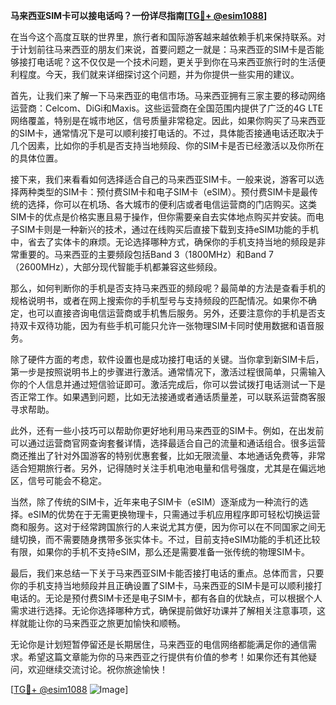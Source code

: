 **马来西亚SIM卡可以接电话吗？一份详尽指南[[TG💪+ @esim1088](https://t.me/s/esim1088)]**

在当今这个高度互联的世界里，旅行者和国际游客越来越依赖手机来保持联系。对于计划前往马来西亚的朋友们来说，首要问题之一就是：马来西亚的SIM卡是否能够接打电话呢？这不仅仅是一个技术问题，更关乎到你在马来西亚旅行时的生活便利程度。今天，我们就来详细探讨这个问题，并为你提供一些实用的建议。

首先，让我们来了解一下马来西亚的电信市场。马来西亚拥有三家主要的移动网络运营商：Celcom、DiGi和Maxis。这些运营商在全国范围内提供了广泛的4G LTE网络覆盖，特别是在城市地区，信号质量非常稳定。因此，如果你购买了马来西亚的SIM卡，通常情况下是可以顺利接打电话的。不过，具体能否接通电话还取决于几个因素，比如你的手机是否支持当地频段、你的SIM卡是否已经激活以及你所在的具体位置。

接下来，我们来看看如何选择适合自己的马来西亚SIM卡。一般来说，游客可以选择两种类型的SIM卡：预付费SIM卡和电子SIM卡（eSIM）。预付费SIM卡是最传统的选择，你可以在机场、各大城市的便利店或者电信运营商的门店购买。这类SIM卡的优点是价格实惠且易于操作，但你需要亲自去实体地点购买并安装。而电子SIM卡则是一种新兴的技术，通过在线购买后直接下载到支持eSIM功能的手机中，省去了实体卡的麻烦。无论选择哪种方式，确保你的手机支持当地的频段是非常重要的。马来西亚的主要频段包括Band 3（1800MHz）和Band 7（2600MHz），大部分现代智能手机都兼容这些频段。

那么，如何判断你的手机是否支持马来西亚的频段呢？最简单的方法是查看手机的规格说明书，或者在网上搜索你的手机型号与支持频段的匹配情况。如果你不确定，也可以直接咨询电信运营商或手机售后服务。另外，还要注意你的手机是否支持双卡双待功能，因为有些手机可能只允许一张物理SIM卡同时使用数据和语音服务。

除了硬件方面的考虑，软件设置也是成功接打电话的关键。当你拿到新SIM卡后，第一步是按照说明书上的步骤进行激活。通常情况下，激活过程很简单，只需输入你的个人信息并通过短信验证即可。激活完成后，你可以尝试拨打电话测试一下是否正常工作。如果遇到问题，比如无法接通或者通话质量差，可以联系运营商客服寻求帮助。

此外，还有一些小技巧可以帮助你更好地利用马来西亚的SIM卡。例如，在出发前可以通过运营商官网查询套餐详情，选择最适合自己的流量和通话组合。很多运营商还推出了针对外国游客的特别优惠套餐，比如无限流量、本地通话免费等，非常适合短期旅行者。另外，记得随时关注手机电池电量和信号强度，尤其是在偏远地区，信号可能会不稳定。

当然，除了传统的SIM卡，近年来电子SIM卡（eSIM）逐渐成为一种流行的选择。eSIM的优势在于无需更换物理卡，只需通过手机应用程序即可轻松切换运营商和服务。这对于经常跨国旅行的人来说尤其方便，因为你可以在不同国家之间无缝切换，而不需要随身携带多张实体卡。不过，目前支持eSIM功能的手机还比较有限，如果你的手机不支持eSIM，那么还是需要准备一张传统的物理SIM卡。

最后，我们来总结一下关于马来西亚SIM卡能否接打电话的重点。总体而言，只要你的手机支持当地频段并且正确设置了SIM卡，马来西亚的SIM卡是可以顺利接打电话的。无论是预付费SIM卡还是电子SIM卡，都有各自的优缺点，可以根据个人需求进行选择。无论你选择哪种方式，确保提前做好功课并了解相关注意事项，这样就能让你的马来西亚之旅更加愉快和顺畅。

无论你是计划短暂停留还是长期居住，马来西亚的电信网络都能满足你的通信需求。希望这篇文章能为你的马来西亚之行提供有价值的参考！如果你还有其他疑问，欢迎继续交流讨论。祝你旅途愉快！

[[TG💪+ @esim1088](https://t.me/s/esim1088) ![Image](https://i.postimg.cc/4NQfJmqS/Snipaste-2025-05-13-00-14-12.png)]